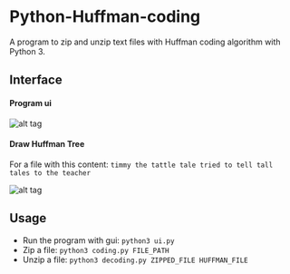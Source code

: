 # Python-Huffman-coding
A program to zip and unzip text files with Huffman coding algorithm with Python 3.

## Interface
#### Program ui
![alt tag](https://s17.picofile.com/file/8426989776/ss1.png)

#### Draw Huffman Tree
For a file with this content: `timmy the tattle tale tried to tell tall tales to the teacher`

![alt tag](https://s17.picofile.com/file/8426989784/ss2.png)

## Usage
- Run the program with gui: `python3 ui.py`
- Zip a file: `python3 coding.py FILE_PATH`
- Unzip a file: `python3 decoding.py ZIPPED_FILE HUFFMAN_FILE`
